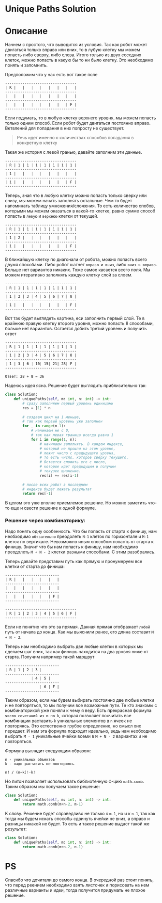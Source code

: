 # Unique Paths Solution

# Описание

Начнем с простого, что выводится из условия. Так как робот может двигаться только вправо или вних, то в лубую клетку мы можем попасть либо сверху, либо слева. Итого только из двух соседних клеток, можно попасть в какую бы то ни было клетку. Это необходимо понять и запомнить.

Предположим что у нас есть вот такое поле

```
---------------------------------
| R |   |   |   |   |   |   |   |
---------------------------------
|   |   |   |   |   |   |   |   |
---------------------------------
|   |   |   |   |   |   |   | F |
---------------------------------
```

Если подумать, то в любую клетку верхнего уровня, мы можем попасть только одним способ. Если робот будет двигаться постоянно вправо. Ветвлений для попадания в них попросту не существует. 
>Речь идет именно о количествах способов попадания в конкретную клетку

Такая же история с левой гранью, давайте заполним эти данные.

```
---------------------------------
| R | 1 | 1 | 1 | 1 | 1 | 1 | 1 |
---------------------------------
| 1 |   |   |   |   |   |   |   |
---------------------------------
| 1 |   |   |   |   |   |   | F |
---------------------------------
```

Теперь, зная что в любую клетку можно попасть только сверху или снизу, мы можем начать заполнять остальные. Чем то будет напоминать таблицу умножения/сложения. То есть количество спобов, которыми мы можем оказаться в какой-то клетке, равно сумме способ попасть в `левую` и `верхнюю` клетки от текущей.

```
---------------------------------
| R | 1 | 1 | 1 | 1 | 1 | 1 | 1 |
---------------------------------
| 1 | 2 |   |   |   |   |   |   |
---------------------------------
| 1 |   |   |   |   |   |   | F |
---------------------------------
```

В ближайшую клетку по диагонали от робота, можно попасть всего двумя способами. Либо робот шагнет `вправо и вниз`, либо `вниз и вправо`. Больше нет вариантов никаких. Тоже самое касается всего поля. Мы можем итеративно заполнять каждую клетку слой за слоем.

```
---------------------------------
| R | 1 | 1 | 1 | 1 | 1 | 1 | 1 |
---------------------------------
| 1 | 2 | 3 | 4 | 5 | 6 | 7 | 8 |
---------------------------------
| 1 |   |   |   |   |   |   | F |
---------------------------------
```

Вот так будет выглядеть картина, еси заполнить первый слой. Те в крайнюю правую клетку второго уровня, можно попасть 8 способами, больше нет вариантов. Остается добить третий уровень и получить ответ

```
---------------------------------
| R | 1 | 1 | 1 | 1 | 1 | 1 | 1 |
---------------------------------
| 1 | 2 | 3 | 4 | 5 | 6 | 7 | 8 |
---------------------------------
| 1 | 3 | 6 | 10| 15| 21| 28| F |
---------------------------------

Ответ: 28 + 8 = 36
```

Надеюсь идея ясна. Решение будет выглядить приблизительно так:

```python
class Solution:
    def uniquePaths(self, m: int, n: int) -> int:
        # сразу заполняем первый уровень единицами
        res = [1] * n
        
        # создаем цикл на 1 меньше,
        # так как первый уровень уже заполнен
        for _ in range(m-1):
            # начинаем не с 0,
            # так как левая граница всегда равна 1
            for i in range(1, n):
                # начинаем заполнять. В каждом индексе,
                # который не прошли на этом уровне,
                # лежит число с предыдущего уровня,
                # то есть число, которое сверху текущего.
                # Остается сложить его с число,
                # которое идет предыдущим и получим
                # текузее щначение.
                res[i] += res[i-1]
                
        # после всех работ в последнем
        # индексе будет лежать результат
        return res[-1]
```

В целом это уже вполне приемлемое решение. Но можно заметить что-то еще и свести решение к одной формуле.

### Решение через комбинаторику:

Надо понять одну особенность. Что бы попасть от старта к финишу, нам необходимо `обязательно` преодолеть `N-1` клеток по горизонтале и `M-1` клеток по вертикале. Невозможно иным способом попасть от старта к финишу. Значит что бы нам попасть к финишу, нам необходимо преодолеть `M + N - 2` клетки разными способами. С этим разобрались.

Теперь давайте представим путь как прямую и пронумеруем все клетки от старта до финиша:

```
-------------------------
| R |   |   |   |   |   |
-------------------------
|   |   |   |   |   |   |
-------------------------
|   |   |   |   |   | F |
-------------------------

---------------------------------
| R | 1 | 2 | 3 | 4 | 5 | 6 | F |
---------------------------------
```

Если не понятно что это за прямая. Данная прямая отображает `любой` путь от начала до конца. Как мы выяснили ранее, его длина составит `M + N - 2`.

Теперь нам необходимо выбрать две любые клетки в которых мы сделаем шаг вних, так как финишь находится на два уровня ниже от старта. Получим например такой маршрут

```
-------------------------
| R | 1 | 2 | 3 |
-------------------------
            | 4 | 5 |
-------------------------
                | 6 | F |
-------------------------
```

Таким образом, если мы будем выбирать постоянно две любые клетки и не повторяться, то мы получим все возможные пути. Те кто знакомы с комбинаторикой уже поняли к чему я веду. Есть прекрасная формула `число сочетаний из n по k`, которая позволяет посчитать все комбинации раставить `k` уникальных элементов в `n` ячеек не повторяясь. Это естественно грубое определение, но смысл оно передает. И нам эта формула подходит идеально, ведь нам необходимо выбрать `M - 1` уникальные ячейки всеми в `M + N - 2` вариантах и не повторяться.

Формула выглядит следующим образом:

```
n - уникальных объектов
k - надо раставить не повторяясь 

n! / (n−k)!⋅k!
```

Но питон позволяет использовать библиотечную ф-цию `math.comb`. Таким образом мы получаем такое решение:

```python
class Solution:
    def uniquePaths(self, m: int, n: int) -> int:
        return math.comb(m+n-2, m-1)
```

К слову. Решение будет справедливо не только к `m-1`, но и к `n-1`, так как тогда мы будем искать способы сдвинуть ячейки не вниз, а вправо и разницы никакой не будет. То есть и такое решение выдаст такой же результат:

```python
class Solution:
    def uniquePaths(self, m: int, n: int) -> int:
        return math.comb(m+n-2, n-1)
```

# PS
Спасибо что дочитали до самого конца. 
В очередной раз стоит понять, что перед реением необходимо взять листочек и порисовать на нем различные варианты и идеи, тогда получится придумать не плохое решение.